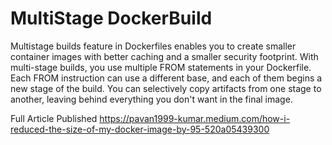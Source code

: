 # MultiStage DockerBuild

Multistage builds feature in Dockerfiles enables you to create smaller container images with better caching and a smaller security footprint. With multi-stage builds, you use multiple FROM statements in your Dockerfile. Each FROM instruction can use a different base, and each of them begins a new stage of the build. You can selectively copy artifacts from one stage to another, leaving behind everything you don't want in the final image.

Full Article Published
https://pavan1999-kumar.medium.com/how-i-reduced-the-size-of-my-docker-image-by-95-520a05439300
